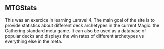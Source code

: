 ## MTGStats

This was an exercice in learning Laravel 4. The main goal of the site is to provide statistics about different deck archetypes in the current Magic: the Gathering standard meta game. It can also be used as a database of popular decks and displays the win rates of different archetypes vs everything else in the meta.
